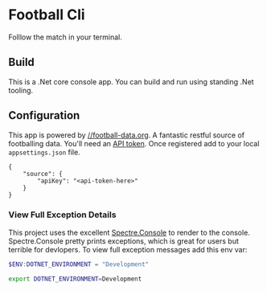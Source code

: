 # Football Cli

Folllow the match in your terminal.

## Build

This is a .Net core console app.  You can build and run using standing .Net tooling.

## Configuration

This app is powered by [//football-data.org](https://www.football-data.org/).  A fantastic restful
source of footballing data.  You'll need an [API token](https://www.football-data.org/client/register).
Once registered add to your local `appsettings.json` file.

```
{
    "source": {
        "apiKey": "<api-token-here>"
    }
}
```

### View Full Exception Details

This project uses the excellent [Spectre.Console](https://spectresystems.github.io/spectre.console/)
to render to the console.  Spectre.Console pretty prints exceptions, which is great for users but
terrible for devlopers.  To view full exception messages add this env var:

```powershell
$ENV:DOTNET_ENVIRONMENT = "Development"
```

```bash
export DOTNET_ENVIRONMENT=Development
```
